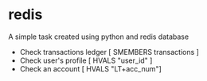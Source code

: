 # redis
A simple task created using python and redis database

* Check transactions ledger  [ SMEMBERS transactions ]
* Check user's profile [ HVALS "user_id" ]
* Check an account [ HVALS "LT+acc_num"]
